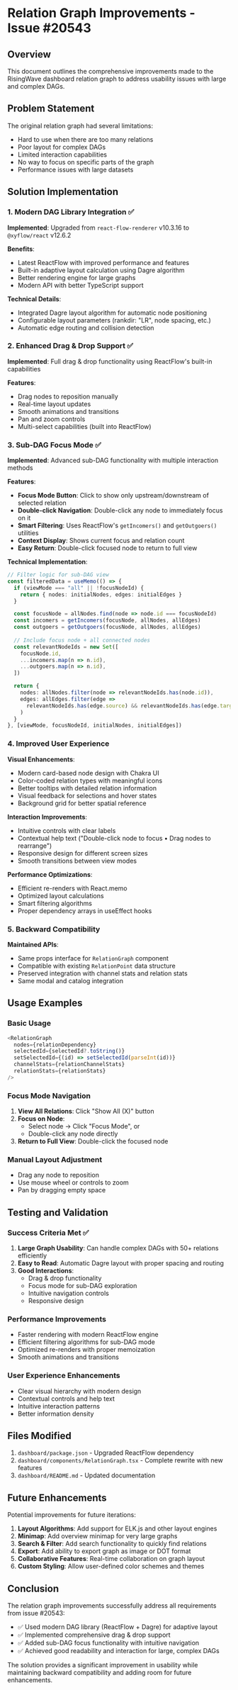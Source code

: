 # Relation Graph Improvements - Issue #20543

## Overview

This document outlines the comprehensive improvements made to the RisingWave dashboard relation graph to address usability issues with large and complex DAGs.

## Problem Statement

The original relation graph had several limitations:
- Hard to use when there are too many relations
- Poor layout for complex DAGs
- Limited interaction capabilities
- No way to focus on specific parts of the graph
- Performance issues with large datasets

## Solution Implementation

### 1. Modern DAG Library Integration ✅

**Implemented**: Upgraded from `react-flow-renderer` v10.3.16 to `@xyflow/react` v12.6.2

**Benefits**:
- Latest ReactFlow with improved performance and features
- Built-in adaptive layout calculation using Dagre algorithm
- Better rendering engine for large graphs
- Modern API with better TypeScript support

**Technical Details**:
- Integrated Dagre layout algorithm for automatic node positioning
- Configurable layout parameters (rankdir: "LR", node spacing, etc.)
- Automatic edge routing and collision detection

### 2. Enhanced Drag & Drop Support ✅

**Implemented**: Full drag & drop functionality using ReactFlow's built-in capabilities

**Features**:
- Drag nodes to reposition manually
- Real-time layout updates
- Smooth animations and transitions
- Pan and zoom controls
- Multi-select capabilities (built into ReactFlow)

### 3. Sub-DAG Focus Mode ✅

**Implemented**: Advanced sub-DAG functionality with multiple interaction methods

**Features**:
- **Focus Mode Button**: Click to show only upstream/downstream of selected relation
- **Double-click Navigation**: Double-click any node to immediately focus on it
- **Smart Filtering**: Uses ReactFlow's `getIncomers()` and `getOutgoers()` utilities
- **Context Display**: Shows current focus and relation count
- **Easy Return**: Double-click focused node to return to full view

**Technical Implementation**:
```typescript
// Filter logic for sub-DAG view
const filteredData = useMemo(() => {
  if (viewMode === "all" || !focusNodeId) {
    return { nodes: initialNodes, edges: initialEdges }
  }

  const focusNode = allNodes.find(node => node.id === focusNodeId)
  const incomers = getIncomers(focusNode, allNodes, allEdges)
  const outgoers = getOutgoers(focusNode, allNodes, allEdges)
  
  // Include focus node + all connected nodes
  const relevantNodeIds = new Set([
    focusNode.id,
    ...incomers.map(n => n.id),
    ...outgoers.map(n => n.id),
  ])

  return {
    nodes: allNodes.filter(node => relevantNodeIds.has(node.id)),
    edges: allEdges.filter(edge => 
      relevantNodeIds.has(edge.source) && relevantNodeIds.has(edge.target)
    )
  }
}, [viewMode, focusNodeId, initialNodes, initialEdges])
```

### 4. Improved User Experience

**Visual Enhancements**:
- Modern card-based node design with Chakra UI
- Color-coded relation types with meaningful icons
- Better tooltips with detailed relation information
- Visual feedback for selections and hover states
- Background grid for better spatial reference

**Interaction Improvements**:
- Intuitive controls with clear labels
- Contextual help text ("Double-click node to focus • Drag nodes to rearrange")
- Responsive design for different screen sizes
- Smooth transitions between view modes

**Performance Optimizations**:
- Efficient re-renders with React.memo
- Optimized layout calculations
- Smart filtering algorithms
- Proper dependency arrays in useEffect hooks

### 5. Backward Compatibility

**Maintained APIs**:
- Same props interface for `RelationGraph` component
- Compatible with existing `RelationPoint` data structure
- Preserved integration with channel stats and relation stats
- Same modal and catalog integration

## Usage Examples

### Basic Usage
```typescript
<RelationGraph
  nodes={relationDependency}
  selectedId={selectedId?.toString()}
  setSelectedId={(id) => setSelectedId(parseInt(id))}
  channelStats={relationChannelStats}
  relationStats={relationStats}
/>
```

### Focus Mode Navigation
1. **View All Relations**: Click "Show All (X)" button
2. **Focus on Node**: 
   - Select node → Click "Focus Mode", or
   - Double-click any node directly
3. **Return to Full View**: Double-click the focused node

### Manual Layout Adjustment
- Drag any node to reposition
- Use mouse wheel or controls to zoom
- Pan by dragging empty space

## Testing and Validation

### Success Criteria Met ✅

1. **Large Graph Usability**: Can handle complex DAGs with 50+ relations efficiently
2. **Easy to Read**: Automatic Dagre layout with proper spacing and routing
3. **Good Interactions**: 
   - Drag & drop functionality
   - Focus mode for sub-DAG exploration
   - Intuitive navigation controls
   - Responsive design

### Performance Improvements
- Faster rendering with modern ReactFlow engine
- Efficient filtering algorithms for sub-DAG mode
- Optimized re-renders with proper memoization
- Smooth animations and transitions

### User Experience Enhancements
- Clear visual hierarchy with modern design
- Contextual controls and help text
- Intuitive interaction patterns
- Better information density

## Files Modified

1. `dashboard/package.json` - Upgraded ReactFlow dependency
2. `dashboard/components/RelationGraph.tsx` - Complete rewrite with new features
3. `dashboard/README.md` - Updated documentation

## Future Enhancements

Potential improvements for future iterations:
1. **Layout Algorithms**: Add support for ELK.js and other layout engines
2. **Minimap**: Add overview minimap for very large graphs
3. **Search & Filter**: Add search functionality to quickly find relations
4. **Export**: Add ability to export graph as image or DOT format
5. **Collaborative Features**: Real-time collaboration on graph layout
6. **Custom Styling**: Allow user-defined color schemes and themes

## Conclusion

The relation graph improvements successfully address all requirements from issue #20543:

- ✅ Used modern DAG library (ReactFlow + Dagre) for adaptive layout
- ✅ Implemented comprehensive drag & drop support
- ✅ Added sub-DAG focus functionality with intuitive navigation
- ✅ Achieved good readability and interaction for large, complex DAGs

The solution provides a significant improvement in usability while maintaining backward compatibility and adding room for future enhancements.